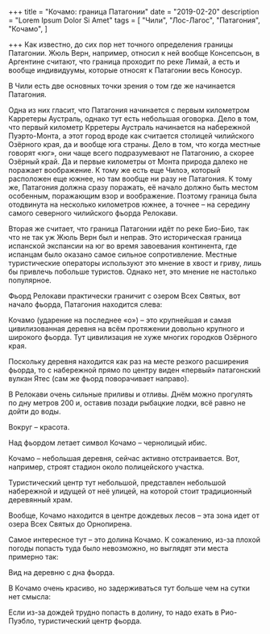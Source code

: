+++
title = "Кочамо: граница Патагонии"
date = "2019-02-20"
description = "Lorem Ipsum Dolor Si Amet"
tags = [
    "Чили",
    "Лос-Лагос",
    "Патагония",
    "Кочамо",
]

+++
Как известно, до сих пор нет точного определения границы Патагонии. Жюль Верн, например, относил к ней вообще Консепсьон, в Аргентине считают, что граница проходит по реке Лимай, а есть и вообще индивидуумы, которые относят к Патагонии весь Коносур.


В Чили есть две основных точки зрения о том где же начинается Патагония.

Одна из них гласит, что Патагония начинается с первым километром Карретеры Аустраль, однако тут есть небольшая оговорка. Дело в том, что первый километр Крретеры Аустраль начинается на набережной Пуэрто-Монта, а этот город вроде как считается столицей чилийского Озёрного края, да и вообще юга страны. Дело в том, что когда местные говорят «юг», они чаще всего подразумевают не Патагонию, а скорее Озёрный край. Да и первые километры от Монта природа далеко не поражает воображение. К тому же есть еще Чилоэ, который расположен еще южнее, но там вообще ни разу не Патагония. К тому же, Патагония должна сразу поражать, её начало должно быть местом особенным, поражающим взор и воображение. Поэтому граница была отодвинута на несколько километров южнее, а точнее – на середину самого северного чилийского фьорда Релокави.

Вторая же считает, что граница Патагонии идёт по реке Био-Био, так что не так уж Жюль Верн был и неправ. Это историческая граница испанской экспансии на юг во время завоевания континента, где испанцам было оказано самое сильное сопротивление. Местные туристические операторы используют это мнение в хвост и гриву, лишь бы привлечь побольше туристов. Однако нет, это мнение не настолько популярное.

Фьорд Релокави практически граничит с озером Всех Святых, вот начало фьорда, Патагония находится слева:


Кочамо (ударение на последнее «о») – это крупнейшая и самая цивилизованная деревня на всём протяжении довольно крупного и широкого фьорда. Тут цивилизация не хуже многих городков Озёрного края.

Поскольку деревня находится как раз на месте резкого расширения фьорда, то с набережной прямо по центру виден «первый» патагонский вулкан Ятес (сам же фьорд поворачивает направо).


В Релокави очень сильные приливы и отливы. Днём можно прогулять по дну метров 200 и, оставив позади рыбацкие лодки, всё равно не дойти до воды.


Вокруг – красота.


Над фьордом летает символ Кочамо – чернолицый ибис.


Кочамо – небольшая деревня, сейчас активно отстраивается. Вот, например, строят стадион около полицейского участка.


Туристический центр тут небольшой, представлен небольшой набережной и идущей от неё улицей, на которой стоит традиционный деревянный храм.


Вообще, Кочамо находится в центре дождевых лесов – эта зона идет от озера Всех Святых до Орнопирена.


Самое интересное тут – это долина Кочамо. К сожалению, из-за плохой погоды попасть туда было невозможно, но выглядят эти места примерно так:


Вид на деревню с дна фьорда.


В Кочамо очень красиво, но задерживаться тут больше чем на сутки нет смысла:


Если из-за дождей трудно попасть в долину, то надо ехать в Рио-Пуэбло, туристический центр фьорда. 
